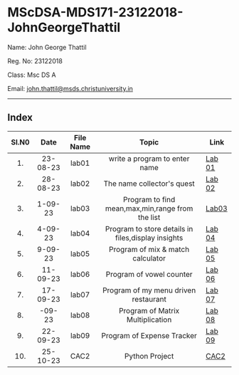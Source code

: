 # MScDSA-MDS171-23122018-JohnGeorgeThattil


Name: John George Thattil

Reg. No: 23122018

Class: Msc DS A

Email: john.thattil@msds.christuniversity.in

***
## Index
|Sl.N0|Date|File Name|Topic|Link|
|:----:|:----:|:---:|:----:|-----|
|1.|23-08-23|lab01|write a program to enter name |[Lab 01](https://github.com/JOHNGT2018/MScDSA-MDS171-23122018-JohnGeorgeThattil/blob/e3a55bd12e6f1df713bd8cf28e24d1680cd422e6/Lab01.ipynb)
|2.|28-08-23|lab02|The name collector's quest|[Lab 02](https://github.com/JOHNGT2018/MScDSA-MDS171-23122018-JohnGeorgeThattil/blob/e3a55bd12e6f1df713bd8cf28e24d1680cd422e6/Lab02.ipynb)
|3.|1-09-23|lab03|Program to find mean,max,min,range from the list|[Lab03](https://github.com/JOHNGT2018/MScDSA-MDS171-23122018-JohnGeorgeThattil/blob/e3a55bd12e6f1df713bd8cf28e24d1680cd422e6/Lab03.ipynb)
|4.|4-09-23|lab04|Program to store details in files,display insights |[Lab 04](https://github.com/JOHNGT2018/MScDSA-MDS171-23122018-JohnGeorgeThattil/blob/e3a55bd12e6f1df713bd8cf28e24d1680cd422e6/Lab04.ipynb)
|5.|9-09-23|lab05|Program of mix & match calculator |[Lab 05](https://github.com/JOHNGT2018/MScDSA-MDS171-23122018-JohnGeorgeThattil/tree/e3a55bd12e6f1df713bd8cf28e24d1680cd422e6/Lab%2005)
|6.|11-09-23|lab06|Program of vowel counter|[Lab 06](https://github.com/JOHNGT2018/MScDSA-MDS171-23122018-JohnGeorgeThattil/blob/e3a55bd12e6f1df713bd8cf28e24d1680cd422e6/Lab06.ipynb)
|7.|17-09-23|lab07|Program of my menu driven restaurant|[Lab 07](https://github.com/JOHNGT2018/MScDSA-MDS171-23122018-JohnGeorgeThattil/blob/c86732c4d6c5bb0e93712fabb8b5813f9499df76/Lab07.ipynb)
|8.|-09-23|lab08|Program of Matrix Multiplication |[Lab 08]()
|9.|22-09-23|lab09|Program of Expense Tracker|[Lab 09]()
|10.|25-10-23|CAC2|Python Project|[CAC2](https://github.com/JOHNGT2018/MScDSA-MDS171-23122018-JohnGeorgeThattil/tree/1af5be3cf28d360afba8a754c7adbe44733a4531/CAC2)
